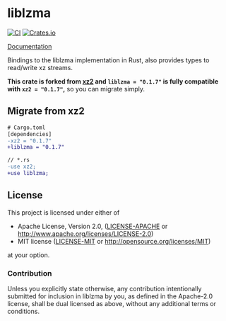 # liblzma

[![CI](https://github.com/Portable-Network-Archive/liblzma-rs/actions/workflows/main.yml/badge.svg)](https://github.com/Portable-Network-Archive/liblzma-rs/actions/workflows/main.yml)
[![Crates.io][crates-badge]][crates-url]

[crates-badge]: https://img.shields.io/crates/v/liblzma.svg
[crates-url]: https://crates.io/crates/liblzma

[Documentation](https://docs.rs/liblzma)

Bindings to the liblzma implementation in Rust, also provides types to
read/write xz streams.

**This crate is forked from [xz2](https://crates.io/crates/xz2) and `liblzma = "0.1.7"` is fully compatible with `xz2 = "0.1.7"`,**
so you can migrate simply.

## Migrate from xz2

```diff
# Cargo.toml
[dependencies]
-xz2 = "0.1.7"
+liblzma = "0.1.7"
```

```diff
// *.rs
-use xz2;
+use liblzma;
```

## License

This project is licensed under either of

 * Apache License, Version 2.0, ([LICENSE-APACHE](LICENSE-APACHE) or
   http://www.apache.org/licenses/LICENSE-2.0)
 * MIT license ([LICENSE-MIT](LICENSE-MIT) or
   http://opensource.org/licenses/MIT)

at your option.

### Contribution

Unless you explicitly state otherwise, any contribution intentionally submitted
for inclusion in liblzma by you, as defined in the Apache-2.0 license, shall be
dual licensed as above, without any additional terms or conditions.
